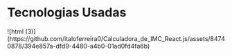 <h1>Tecnologias Usadas</h1>
![html (3)](https://github.com/italoferreira0/Calculadora_de_IMC_React.js/assets/84740878/394e857a-dfd9-4480-a4b0-01ad0fd4fa6b)
